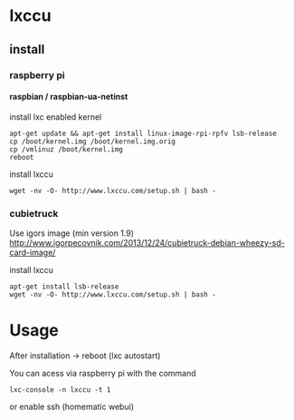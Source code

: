 # lxccu

## install

### raspberry pi

#### raspbian / raspbian-ua-netinst

install lxc enabled kernel
```
apt-get update && apt-get install linux-image-rpi-rpfv lsb-release
cp /boot/kernel.img /boot/kernel.img.orig
cp /vmlinuz /boot/kernel.img
reboot
```

install lxccu
```
wget -nv -O- http://www.lxccu.com/setup.sh | bash -
```


### cubietruck

Use igors image (min version 1.9)
http://www.igorpecovnik.com/2013/12/24/cubietruck-debian-wheezy-sd-card-image/

install lxccu
```
apt-get install lsb-release
wget -nv -O- http://www.lxccu.com/setup.sh | bash -
```

# Usage

After installation -> reboot (lxc autostart)

You can acess via raspberry pi with the command 
```
lxc-console -n lxccu -t 1
```
or enable ssh (homematic webui)

